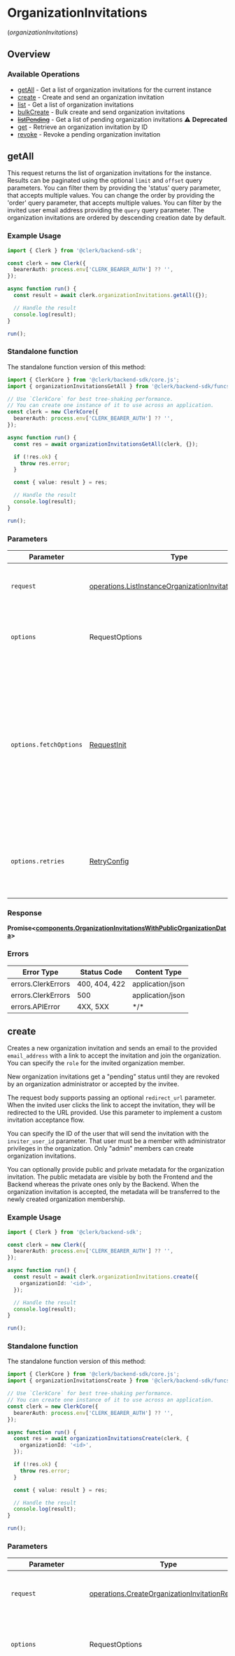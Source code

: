 # OrganizationInvitations

(_organizationInvitations_)

## Overview

### Available Operations

- [getAll](#getall) - Get a list of organization invitations for the current instance
- [create](#create) - Create and send an organization invitation
- [list](#list) - Get a list of organization invitations
- [bulkCreate](#bulkcreate) - Bulk create and send organization invitations
- [~~listPending~~](#listpending) - Get a list of pending organization invitations :warning: **Deprecated**
- [get](#get) - Retrieve an organization invitation by ID
- [revoke](#revoke) - Revoke a pending organization invitation

## getAll

This request returns the list of organization invitations for the instance.
Results can be paginated using the optional `limit` and `offset` query parameters.
You can filter them by providing the 'status' query parameter, that accepts multiple values.
You can change the order by providing the 'order' query parameter, that accepts multiple values.
You can filter by the invited user email address providing the `query` query parameter.
The organization invitations are ordered by descending creation date by default.

### Example Usage

```typescript
import { Clerk } from '@clerk/backend-sdk';

const clerk = new Clerk({
  bearerAuth: process.env['CLERK_BEARER_AUTH'] ?? '',
});

async function run() {
  const result = await clerk.organizationInvitations.getAll({});

  // Handle the result
  console.log(result);
}

run();
```

### Standalone function

The standalone function version of this method:

```typescript
import { ClerkCore } from '@clerk/backend-sdk/core.js';
import { organizationInvitationsGetAll } from '@clerk/backend-sdk/funcs/organizationInvitationsGetAll.js';

// Use `ClerkCore` for best tree-shaking performance.
// You can create one instance of it to use across an application.
const clerk = new ClerkCore({
  bearerAuth: process.env['CLERK_BEARER_AUTH'] ?? '',
});

async function run() {
  const res = await organizationInvitationsGetAll(clerk, {});

  if (!res.ok) {
    throw res.error;
  }

  const { value: result } = res;

  // Handle the result
  console.log(result);
}

run();
```

### Parameters

| Parameter              | Type                                                                                                                           | Required           | Description                                                                                                                                                                    |
| ---------------------- | ------------------------------------------------------------------------------------------------------------------------------ | ------------------ | ------------------------------------------------------------------------------------------------------------------------------------------------------------------------------ |
| `request`              | [operations.ListInstanceOrganizationInvitationsRequest](../../models/operations/listinstanceorganizationinvitationsrequest.md) | :heavy_check_mark: | The request object to use for the request.                                                                                                                                     |
| `options`              | RequestOptions                                                                                                                 | :heavy_minus_sign: | Used to set various options for making HTTP requests.                                                                                                                          |
| `options.fetchOptions` | [RequestInit](https://developer.mozilla.org/en-US/docs/Web/API/Request/Request#options)                                        | :heavy_minus_sign: | Options that are passed to the underlying HTTP request. This can be used to inject extra headers for examples. All `Request` options, except `method` and `body`, are allowed. |
| `options.retries`      | [RetryConfig](../../lib/utils/retryconfig.md)                                                                                  | :heavy_minus_sign: | Enables retrying HTTP requests under certain failure conditions.                                                                                                               |

### Response

**Promise\<[components.OrganizationInvitationsWithPublicOrganizationData](../../models/components/organizationinvitationswithpublicorganizationdata.md)\>**

### Errors

| Error Type         | Status Code   | Content Type     |
| ------------------ | ------------- | ---------------- |
| errors.ClerkErrors | 400, 404, 422 | application/json |
| errors.ClerkErrors | 500           | application/json |
| errors.APIError    | 4XX, 5XX      | \*/\*            |

## create

Creates a new organization invitation and sends an email to the provided `email_address` with a link to accept the invitation and join the organization.
You can specify the `role` for the invited organization member.

New organization invitations get a "pending" status until they are revoked by an organization administrator or accepted by the invitee.

The request body supports passing an optional `redirect_url` parameter.
When the invited user clicks the link to accept the invitation, they will be redirected to the URL provided.
Use this parameter to implement a custom invitation acceptance flow.

You can specify the ID of the user that will send the invitation with the `inviter_user_id` parameter.
That user must be a member with administrator privileges in the organization.
Only "admin" members can create organization invitations.

You can optionally provide public and private metadata for the organization invitation.
The public metadata are visible by both the Frontend and the Backend whereas the private ones only by the Backend.
When the organization invitation is accepted, the metadata will be transferred to the newly created organization membership.

### Example Usage

```typescript
import { Clerk } from '@clerk/backend-sdk';

const clerk = new Clerk({
  bearerAuth: process.env['CLERK_BEARER_AUTH'] ?? '',
});

async function run() {
  const result = await clerk.organizationInvitations.create({
    organizationId: '<id>',
  });

  // Handle the result
  console.log(result);
}

run();
```

### Standalone function

The standalone function version of this method:

```typescript
import { ClerkCore } from '@clerk/backend-sdk/core.js';
import { organizationInvitationsCreate } from '@clerk/backend-sdk/funcs/organizationInvitationsCreate.js';

// Use `ClerkCore` for best tree-shaking performance.
// You can create one instance of it to use across an application.
const clerk = new ClerkCore({
  bearerAuth: process.env['CLERK_BEARER_AUTH'] ?? '',
});

async function run() {
  const res = await organizationInvitationsCreate(clerk, {
    organizationId: '<id>',
  });

  if (!res.ok) {
    throw res.error;
  }

  const { value: result } = res;

  // Handle the result
  console.log(result);
}

run();
```

### Parameters

| Parameter              | Type                                                                                                             | Required           | Description                                                                                                                                                                    |
| ---------------------- | ---------------------------------------------------------------------------------------------------------------- | ------------------ | ------------------------------------------------------------------------------------------------------------------------------------------------------------------------------ |
| `request`              | [operations.CreateOrganizationInvitationRequest](../../models/operations/createorganizationinvitationrequest.md) | :heavy_check_mark: | The request object to use for the request.                                                                                                                                     |
| `options`              | RequestOptions                                                                                                   | :heavy_minus_sign: | Used to set various options for making HTTP requests.                                                                                                                          |
| `options.fetchOptions` | [RequestInit](https://developer.mozilla.org/en-US/docs/Web/API/Request/Request#options)                          | :heavy_minus_sign: | Options that are passed to the underlying HTTP request. This can be used to inject extra headers for examples. All `Request` options, except `method` and `body`, are allowed. |
| `options.retries`      | [RetryConfig](../../lib/utils/retryconfig.md)                                                                    | :heavy_minus_sign: | Enables retrying HTTP requests under certain failure conditions.                                                                                                               |

### Response

**Promise\<[components.OrganizationInvitation](../../models/components/organizationinvitation.md)\>**

### Errors

| Error Type         | Status Code        | Content Type     |
| ------------------ | ------------------ | ---------------- |
| errors.ClerkErrors | 400, 403, 404, 422 | application/json |
| errors.APIError    | 4XX, 5XX           | \*/\*            |

## list

This request returns the list of organization invitations.
Results can be paginated using the optional `limit` and `offset` query parameters.
You can filter them by providing the 'status' query parameter, that accepts multiple values.
The organization invitations are ordered by descending creation date.
Most recent invitations will be returned first.
Any invitations created as a result of an Organization Domain are not included in the results.

### Example Usage

```typescript
import { Clerk } from '@clerk/backend-sdk';

const clerk = new Clerk({
  bearerAuth: process.env['CLERK_BEARER_AUTH'] ?? '',
});

async function run() {
  const result = await clerk.organizationInvitations.list({
    organizationId: '<id>',
  });

  // Handle the result
  console.log(result);
}

run();
```

### Standalone function

The standalone function version of this method:

```typescript
import { ClerkCore } from '@clerk/backend-sdk/core.js';
import { organizationInvitationsList } from '@clerk/backend-sdk/funcs/organizationInvitationsList.js';

// Use `ClerkCore` for best tree-shaking performance.
// You can create one instance of it to use across an application.
const clerk = new ClerkCore({
  bearerAuth: process.env['CLERK_BEARER_AUTH'] ?? '',
});

async function run() {
  const res = await organizationInvitationsList(clerk, {
    organizationId: '<id>',
  });

  if (!res.ok) {
    throw res.error;
  }

  const { value: result } = res;

  // Handle the result
  console.log(result);
}

run();
```

### Parameters

| Parameter              | Type                                                                                                           | Required           | Description                                                                                                                                                                    |
| ---------------------- | -------------------------------------------------------------------------------------------------------------- | ------------------ | ------------------------------------------------------------------------------------------------------------------------------------------------------------------------------ |
| `request`              | [operations.ListOrganizationInvitationsRequest](../../models/operations/listorganizationinvitationsrequest.md) | :heavy_check_mark: | The request object to use for the request.                                                                                                                                     |
| `options`              | RequestOptions                                                                                                 | :heavy_minus_sign: | Used to set various options for making HTTP requests.                                                                                                                          |
| `options.fetchOptions` | [RequestInit](https://developer.mozilla.org/en-US/docs/Web/API/Request/Request#options)                        | :heavy_minus_sign: | Options that are passed to the underlying HTTP request. This can be used to inject extra headers for examples. All `Request` options, except `method` and `body`, are allowed. |
| `options.retries`      | [RetryConfig](../../lib/utils/retryconfig.md)                                                                  | :heavy_minus_sign: | Enables retrying HTTP requests under certain failure conditions.                                                                                                               |

### Response

**Promise\<[components.OrganizationInvitations](../../models/components/organizationinvitations.md)\>**

### Errors

| Error Type         | Status Code | Content Type     |
| ------------------ | ----------- | ---------------- |
| errors.ClerkErrors | 400, 404    | application/json |
| errors.APIError    | 4XX, 5XX    | \*/\*            |

## bulkCreate

Creates new organization invitations in bulk and sends out emails to the provided email addresses with a link to accept the invitation and join the organization.
You can specify a different `role` for each invited organization member.
New organization invitations get a "pending" status until they are revoked by an organization administrator or accepted by the invitee.
The request body supports passing an optional `redirect_url` parameter for each invitation.
When the invited user clicks the link to accept the invitation, they will be redirected to the provided URL.
Use this parameter to implement a custom invitation acceptance flow.
You can specify the ID of the user that will send the invitation with the `inviter_user_id` parameter. Each invitation
can have a different inviter user.
Inviter users must be members with administrator privileges in the organization.
Only "admin" members can create organization invitations.
You can optionally provide public and private metadata for each organization invitation. The public metadata are visible
by both the Frontend and the Backend, whereas the private metadata are only visible by the Backend.
When the organization invitation is accepted, the metadata will be transferred to the newly created organization membership.

### Example Usage

```typescript
import { Clerk } from '@clerk/backend-sdk';

const clerk = new Clerk({
  bearerAuth: process.env['CLERK_BEARER_AUTH'] ?? '',
});

async function run() {
  const result = await clerk.organizationInvitations.bulkCreate({
    organizationId: '<id>',
    requestBody: [],
  });

  // Handle the result
  console.log(result);
}

run();
```

### Standalone function

The standalone function version of this method:

```typescript
import { ClerkCore } from '@clerk/backend-sdk/core.js';
import { organizationInvitationsBulkCreate } from '@clerk/backend-sdk/funcs/organizationInvitationsBulkCreate.js';

// Use `ClerkCore` for best tree-shaking performance.
// You can create one instance of it to use across an application.
const clerk = new ClerkCore({
  bearerAuth: process.env['CLERK_BEARER_AUTH'] ?? '',
});

async function run() {
  const res = await organizationInvitationsBulkCreate(clerk, {
    organizationId: '<id>',
    requestBody: [],
  });

  if (!res.ok) {
    throw res.error;
  }

  const { value: result } = res;

  // Handle the result
  console.log(result);
}

run();
```

### Parameters

| Parameter              | Type                                                                                                                     | Required           | Description                                                                                                                                                                    |
| ---------------------- | ------------------------------------------------------------------------------------------------------------------------ | ------------------ | ------------------------------------------------------------------------------------------------------------------------------------------------------------------------------ |
| `request`              | [operations.CreateOrganizationInvitationBulkRequest](../../models/operations/createorganizationinvitationbulkrequest.md) | :heavy_check_mark: | The request object to use for the request.                                                                                                                                     |
| `options`              | RequestOptions                                                                                                           | :heavy_minus_sign: | Used to set various options for making HTTP requests.                                                                                                                          |
| `options.fetchOptions` | [RequestInit](https://developer.mozilla.org/en-US/docs/Web/API/Request/Request#options)                                  | :heavy_minus_sign: | Options that are passed to the underlying HTTP request. This can be used to inject extra headers for examples. All `Request` options, except `method` and `body`, are allowed. |
| `options.retries`      | [RetryConfig](../../lib/utils/retryconfig.md)                                                                            | :heavy_minus_sign: | Enables retrying HTTP requests under certain failure conditions.                                                                                                               |

### Response

**Promise\<[components.OrganizationInvitations](../../models/components/organizationinvitations.md)\>**

### Errors

| Error Type         | Status Code        | Content Type     |
| ------------------ | ------------------ | ---------------- |
| errors.ClerkErrors | 400, 403, 404, 422 | application/json |
| errors.APIError    | 4XX, 5XX           | \*/\*            |

## ~~listPending~~

This request returns the list of organization invitations with "pending" status.
These are the organization invitations that can still be used to join the organization, but have not been accepted by the invited user yet.
Results can be paginated using the optional `limit` and `offset` query parameters.
The organization invitations are ordered by descending creation date.
Most recent invitations will be returned first.
Any invitations created as a result of an Organization Domain are not included in the results.

> :warning: **DEPRECATED**: This will be removed in a future release, please migrate away from it as soon as possible.

### Example Usage

```typescript
import { Clerk } from '@clerk/backend-sdk';

const clerk = new Clerk({
  bearerAuth: process.env['CLERK_BEARER_AUTH'] ?? '',
});

async function run() {
  const result = await clerk.organizationInvitations.listPending({
    organizationId: '<id>',
  });

  // Handle the result
  console.log(result);
}

run();
```

### Standalone function

The standalone function version of this method:

```typescript
import { ClerkCore } from '@clerk/backend-sdk/core.js';
import { organizationInvitationsListPending } from '@clerk/backend-sdk/funcs/organizationInvitationsListPending.js';

// Use `ClerkCore` for best tree-shaking performance.
// You can create one instance of it to use across an application.
const clerk = new ClerkCore({
  bearerAuth: process.env['CLERK_BEARER_AUTH'] ?? '',
});

async function run() {
  const res = await organizationInvitationsListPending(clerk, {
    organizationId: '<id>',
  });

  if (!res.ok) {
    throw res.error;
  }

  const { value: result } = res;

  // Handle the result
  console.log(result);
}

run();
```

### Parameters

| Parameter              | Type                                                                                                                         | Required           | Description                                                                                                                                                                    |
| ---------------------- | ---------------------------------------------------------------------------------------------------------------------------- | ------------------ | ------------------------------------------------------------------------------------------------------------------------------------------------------------------------------ |
| `request`              | [operations.ListPendingOrganizationInvitationsRequest](../../models/operations/listpendingorganizationinvitationsrequest.md) | :heavy_check_mark: | The request object to use for the request.                                                                                                                                     |
| `options`              | RequestOptions                                                                                                               | :heavy_minus_sign: | Used to set various options for making HTTP requests.                                                                                                                          |
| `options.fetchOptions` | [RequestInit](https://developer.mozilla.org/en-US/docs/Web/API/Request/Request#options)                                      | :heavy_minus_sign: | Options that are passed to the underlying HTTP request. This can be used to inject extra headers for examples. All `Request` options, except `method` and `body`, are allowed. |
| `options.retries`      | [RetryConfig](../../lib/utils/retryconfig.md)                                                                                | :heavy_minus_sign: | Enables retrying HTTP requests under certain failure conditions.                                                                                                               |

### Response

**Promise\<[components.OrganizationInvitations](../../models/components/organizationinvitations.md)\>**

### Errors

| Error Type         | Status Code | Content Type     |
| ------------------ | ----------- | ---------------- |
| errors.ClerkErrors | 400, 404    | application/json |
| errors.APIError    | 4XX, 5XX    | \*/\*            |

## get

Use this request to get an existing organization invitation by ID.

### Example Usage

```typescript
import { Clerk } from '@clerk/backend-sdk';

const clerk = new Clerk({
  bearerAuth: process.env['CLERK_BEARER_AUTH'] ?? '',
});

async function run() {
  const result = await clerk.organizationInvitations.get({
    organizationId: '<id>',
    invitationId: '<id>',
  });

  // Handle the result
  console.log(result);
}

run();
```

### Standalone function

The standalone function version of this method:

```typescript
import { ClerkCore } from '@clerk/backend-sdk/core.js';
import { organizationInvitationsGet } from '@clerk/backend-sdk/funcs/organizationInvitationsGet.js';

// Use `ClerkCore` for best tree-shaking performance.
// You can create one instance of it to use across an application.
const clerk = new ClerkCore({
  bearerAuth: process.env['CLERK_BEARER_AUTH'] ?? '',
});

async function run() {
  const res = await organizationInvitationsGet(clerk, {
    organizationId: '<id>',
    invitationId: '<id>',
  });

  if (!res.ok) {
    throw res.error;
  }

  const { value: result } = res;

  // Handle the result
  console.log(result);
}

run();
```

### Parameters

| Parameter              | Type                                                                                                       | Required           | Description                                                                                                                                                                    |
| ---------------------- | ---------------------------------------------------------------------------------------------------------- | ------------------ | ------------------------------------------------------------------------------------------------------------------------------------------------------------------------------ |
| `request`              | [operations.GetOrganizationInvitationRequest](../../models/operations/getorganizationinvitationrequest.md) | :heavy_check_mark: | The request object to use for the request.                                                                                                                                     |
| `options`              | RequestOptions                                                                                             | :heavy_minus_sign: | Used to set various options for making HTTP requests.                                                                                                                          |
| `options.fetchOptions` | [RequestInit](https://developer.mozilla.org/en-US/docs/Web/API/Request/Request#options)                    | :heavy_minus_sign: | Options that are passed to the underlying HTTP request. This can be used to inject extra headers for examples. All `Request` options, except `method` and `body`, are allowed. |
| `options.retries`      | [RetryConfig](../../lib/utils/retryconfig.md)                                                              | :heavy_minus_sign: | Enables retrying HTTP requests under certain failure conditions.                                                                                                               |

### Response

**Promise\<[components.OrganizationInvitation](../../models/components/organizationinvitation.md)\>**

### Errors

| Error Type         | Status Code   | Content Type     |
| ------------------ | ------------- | ---------------- |
| errors.ClerkErrors | 400, 403, 404 | application/json |
| errors.APIError    | 4XX, 5XX      | \*/\*            |

## revoke

Use this request to revoke a previously issued organization invitation.
Revoking an organization invitation makes it invalid; the invited user will no longer be able to join the organization with the revoked invitation.
Only organization invitations with "pending" status can be revoked.
The request accepts the `requesting_user_id` parameter to specify the user which revokes the invitation.
Only users with "admin" role can revoke invitations.

### Example Usage

```typescript
import { Clerk } from '@clerk/backend-sdk';

const clerk = new Clerk({
  bearerAuth: process.env['CLERK_BEARER_AUTH'] ?? '',
});

async function run() {
  const result = await clerk.organizationInvitations.revoke({
    organizationId: '<id>',
    invitationId: '<id>',
  });

  // Handle the result
  console.log(result);
}

run();
```

### Standalone function

The standalone function version of this method:

```typescript
import { ClerkCore } from '@clerk/backend-sdk/core.js';
import { organizationInvitationsRevoke } from '@clerk/backend-sdk/funcs/organizationInvitationsRevoke.js';

// Use `ClerkCore` for best tree-shaking performance.
// You can create one instance of it to use across an application.
const clerk = new ClerkCore({
  bearerAuth: process.env['CLERK_BEARER_AUTH'] ?? '',
});

async function run() {
  const res = await organizationInvitationsRevoke(clerk, {
    organizationId: '<id>',
    invitationId: '<id>',
  });

  if (!res.ok) {
    throw res.error;
  }

  const { value: result } = res;

  // Handle the result
  console.log(result);
}

run();
```

### Parameters

| Parameter              | Type                                                                                                             | Required           | Description                                                                                                                                                                    |
| ---------------------- | ---------------------------------------------------------------------------------------------------------------- | ------------------ | ------------------------------------------------------------------------------------------------------------------------------------------------------------------------------ |
| `request`              | [operations.RevokeOrganizationInvitationRequest](../../models/operations/revokeorganizationinvitationrequest.md) | :heavy_check_mark: | The request object to use for the request.                                                                                                                                     |
| `options`              | RequestOptions                                                                                                   | :heavy_minus_sign: | Used to set various options for making HTTP requests.                                                                                                                          |
| `options.fetchOptions` | [RequestInit](https://developer.mozilla.org/en-US/docs/Web/API/Request/Request#options)                          | :heavy_minus_sign: | Options that are passed to the underlying HTTP request. This can be used to inject extra headers for examples. All `Request` options, except `method` and `body`, are allowed. |
| `options.retries`      | [RetryConfig](../../lib/utils/retryconfig.md)                                                                    | :heavy_minus_sign: | Enables retrying HTTP requests under certain failure conditions.                                                                                                               |

### Response

**Promise\<[components.OrganizationInvitation](../../models/components/organizationinvitation.md)\>**

### Errors

| Error Type         | Status Code   | Content Type     |
| ------------------ | ------------- | ---------------- |
| errors.ClerkErrors | 400, 403, 404 | application/json |
| errors.APIError    | 4XX, 5XX      | \*/\*            |
